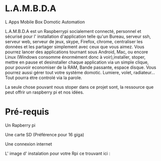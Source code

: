 # L.A.M.B.D.A

L Apps Mobile Box Domotic Automation

L.A.M.B.D.A est un Raspberrypi socialement connecté, personnel et sécurisé pour l' installation d'application telle qu'un Bureau, serveur ssh, serveur web, serveur de jeux, skype, Firefox, chrome, centraliser les données et les partager simplement avec ceux que vous aimez. Vous pourrez lancer des applications tournant sous Android, Mac, ou encore Linux (Windows consomme énormément donc à voir),installer, stoper, mettre en pause et desinstaller chaque application via un simple clique, pour pouvoir economiser de la RAM, Bande passante, espace disque.
Vous pourrez aussi gérer tout votre systéme domotic. Lumiere, volet, radiateur... Tout pourra étre controlé via la parole.

La seule chose pouvant nous stoper dans ce projet sont, la ressource que peut offrir un raspberry pi et nos idées.

# Pré-requis

Un Rapberry pi

Une carte SD (Préférence pour 16 giga)

Une connexion internet

L' image d' instalation pour votre Rpi ce trouvant ici :
